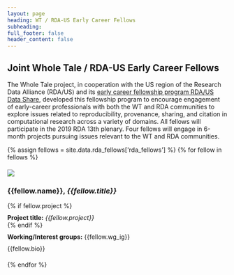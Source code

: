 ```yaml
---
layout: page
heading: WT / RDA-US Early Career Fellows
subheading: 
full_footer: false
header_content: false
---
```



<div class="row bigtext" markdown="1">
<div class="col-sm-8 col-sm-offset-2" markdown="1">



## Joint Whole Tale / RDA-US Early Career Fellows

The Whole Tale project, in cooperation with the US region of the Research Data Alliance (RDA/US) and its [early career fellowship program RDA/US Data Share](http://us.rd-alliance.org/early-programs-fellowship), developed this fellowship program to encourage engagement of early-career professionals with both the WT and RDA communities to explore issues related to reproducibility, provenance, sharing, and citation in computational research across a variety of domains. All fellows will participate in the 2019 RDA 13th plenary.  Four fellows will engage in  6-month projects pursuing issues relevant to the WT and RDA communities.

{% assign fellows = site.data.rda_fellows['rda_fellows']  %}
{% for fellow in fellows %}
 <div class="row" style="margin-bottom:20px"> 
  <div class="col-sm-2" style="margin-top:20px"><img src="assets/images/rda_fellows/{{fellow.image}}"></div>
  <div class="col-sm-10">
      <div><h3><b>{{fellow.name}}</b>, <i>{{fellow.title}}</i></h3></div>
      {% if fellow.project %}
          <div style="margin-top:10px"><b>Project title:</b> <i>{{fellow.project}}</i></div>
      {% endif %}
      <div style="margin-top:10px"><b>Working/Interest groups:</b> {{fellow.wg_ig}}</div>
      <div style="margin-top:10px">{{fellow.bio}}</div>
  </div>
 </div>
{% endfor %}
